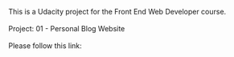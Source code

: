 This is a Udacity project for the Front End Web Developer course.
<br><br>
Project: 01 - Personal Blog Website
<br><br>
Please follow this link:
<br>

